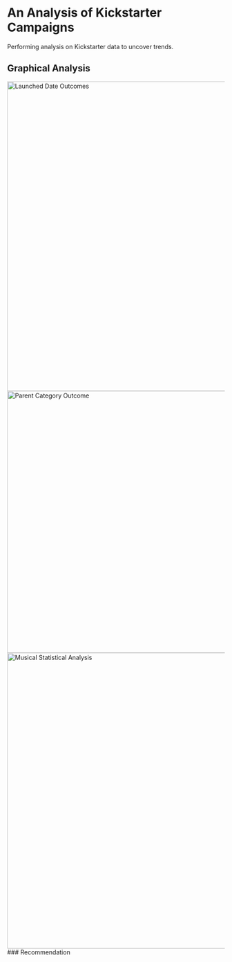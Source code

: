 # An Analysis of Kickstarter Campaigns
Performing analysis on Kickstarter data to uncover trends.
## Graphical Analysis
<img width="715" alt="Launched Date Outcomes" src="https://user-images.githubusercontent.com/68202407/87261290-b682b280-c483-11ea-8f5f-11a160282669.png">
<img width="605" alt="Parent Category Outcome" src="https://user-images.githubusercontent.com/68202407/87261413-19744980-c484-11ea-9afb-1d59989d32eb.png">
<img width="683" alt="Musical Statistical Analysis" src="https://user-images.githubusercontent.com/68202407/87261519-7b34b380-c484-11ea-990d-a356fcdfcdac.png">
### Recommendation
